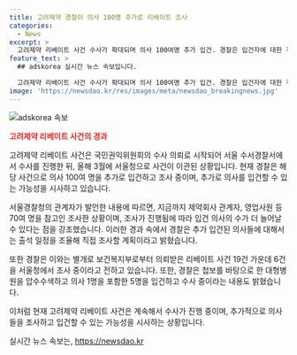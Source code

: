 ```yaml
---
title: 고려제약 경찰이 의사 100명 추가로 리베이트 조사
categories:
  - News
excerpt: >
  고려제약 리베이트 사건 수사가 확대되며 의사 100여명 추가 입건. 경찰은 입건자에 대한 직접조사 계획하고, 현재까지 70여명 참고인 조사. 더불어, 추가 입건 의사 수는 늘어날 수 있다고 전했다. 또한, 수서경찰서와 보건복지부 등이 함께 조사를 진행 중이며, 대형병원에서의 압수수색과 관련하여 의사 1명을 포함한 5명을 수사 중이다.
feature_text: >
  ## adskorea 실시간 뉴스 속보입니다.

  고려제약 리베이트 사건 수사가 확대되며 의사 100여명 추가 입건. 경찰은 입건자에 대한 직접조사 계획하고, 현재까지 70여명 참고인 조사. 더불어, 추가 입건 의사 수는 늘어날 수 있다고 전했다. 또한, 수서경찰서와 보건복지부 등이 함께 조사를 진행 중이며, 대형병원에서의 압수수색과 관련하여 의사 1명을 포함한 5명을 수사 중이다.
image: 'https://newsdao.kr/res/images/meta/newsdao_breakingnews.jpg'
---
```


<p><img src="https://newsdao.kr/res/images/meta/newsdao_breakingnews.jpg" alt="adskorea 속보" /></p>

<p><b><span style="color: #ee2323;">고려제약 리베이트 사건의 경과</span></b></p>

<p>고려제약 리베이트 사건은 국민권익위원회의 수사 의뢰로 시작되어 서울 수서경찰서에서 수사를 진행한 뒤, 올해 3월에 서울청으로 사건이 이관된 상황입니다. 현재 경찰은 해당 사건으로 의사 100여 명을 추가로 입건하고 조사 중이며, 추가로 의사를 입건할 수 있는 가능성을 시사하고 있습니다. </p>

<p>서울경찰청의 관계자가 발언한 내용에 따르면, 지금까지 제약회사 관계자, 영업사원 등 70여 명을 참고인 조사한 상황이며, 조사가 진행됨에 따라 입건 의사의 수가 더 늘어날 수 있다는 점을 강조했습니다. 이러한 경과 속에서 경찰은 추가 입건된 의사들에 대해서는 출석 일정을 조율해 직접 조사할 계획이라고 밝혔습니다.</p>

<p>또한 경찰은 이와는 별개로 보건복지부로부터 의뢰받은 리베이트 사건 19건 가운데 6건을 서울청에서 조사 중이라고 전하고 있습니다. 또한, 경찰은 첩보를 바탕으로 한 대형병원을 압수수색하고 의사 1명을 포함한 5명을 입건하고 수사 중이라는 내용도 밝혔습니다.</p>

<p>이처럼 현재 고려제약 리베이트 사건은 계속해서 수사가 진행 중이며, 추가적으로 의사들을 조사하고 입건할 수 있는 가능성을 시사하는 상황입니다.</p>
실시간 뉴스 속보는, <a href="https://newsdao.kr" rel="dofollow">https://newsdao.kr</a>


